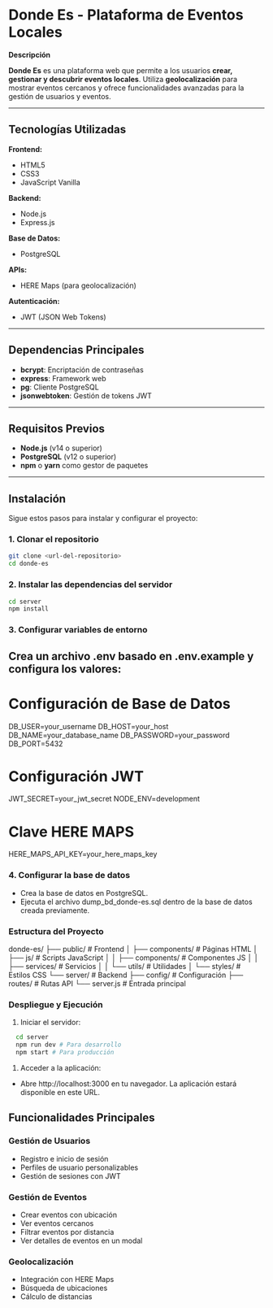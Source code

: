 # **Donde Es** - Plataforma de Eventos Locales

**Descripción**

**Donde Es** es una plataforma web que permite a los usuarios **crear, gestionar y descubrir eventos locales**. Utiliza **geolocalización** para mostrar eventos cercanos y ofrece funcionalidades avanzadas para la gestión de usuarios y eventos.

---

## **Tecnologías Utilizadas**

**Frontend:**

- HTML5
- CSS3
- JavaScript Vanilla

**Backend:**

- Node.js
- Express.js

**Base de Datos:**

- PostgreSQL

**APIs:**

- HERE Maps (para geolocalización)

**Autenticación:**

- JWT (JSON Web Tokens)

---

## **Dependencias Principales**

- **bcrypt**: Encriptación de contraseñas
- **express**: Framework web
- **pg**: Cliente PostgreSQL
- **jsonwebtoken**: Gestión de tokens JWT

---

## **Requisitos Previos**

- **Node.js** (v14 o superior)
- **PostgreSQL** (v12 o superior)
- **npm** o **yarn** como gestor de paquetes

---

## **Instalación**

Sigue estos pasos para instalar y configurar el proyecto:

### 1. Clonar el repositorio

```bash
git clone <url-del-repositorio>
cd donde-es
```

### 2. Instalar las dependencias del servidor

```bash
cd server
npm install
```

### 3. Configurar variables de entorno

## Crea un archivo .env basado en .env.example y configura los valores:

# Configuración de Base de Datos

DB_USER=your_username
DB_HOST=your_host
DB_NAME=your_database_name
DB_PASSWORD=your_password
DB_PORT=5432

# Configuración JWT

JWT_SECRET=your_jwt_secret
NODE_ENV=development

# Clave HERE MAPS

HERE_MAPS_API_KEY=your_here_maps_key

### 4. Configurar la base de datos

- Crea la base de datos en PostgreSQL.
- Ejecuta el archivo dump_bd_donde-es.sql dentro de la base de datos creada previamente.

### Estructura del Proyecto

donde-es/
├── public/ # Frontend
│ ├── components/ # Páginas HTML
│ ├── js/ # Scripts JavaScript
│ │ ├── components/ # Componentes JS
│ │ ├── services/ # Servicios
│ │ └── utils/ # Utilidades
│ └── styles/ # Estilos CSS
└── server/ # Backend
├── config/ # Configuración
├── routes/ # Rutas API
└── server.js # Entrada principal

### Despliegue y Ejecución

1. Iniciar el servidor:

```bash
  cd server
  npm run dev # Para desarrollo
  npm start # Para producción
```

1. Acceder a la aplicación:

- Abre http://localhost:3000 en tu navegador. La aplicación estará disponible en este URL.

## **Funcionalidades Principales**

### **Gestión de Usuarios**

- Registro e inicio de sesión
- Perfiles de usuario personalizables
- Gestión de sesiones con JWT

### **Gestión de Eventos**

- Crear eventos con ubicación
- Ver eventos cercanos
- Filtrar eventos por distancia
- Ver detalles de eventos en un modal

### **Geolocalización**

- Integración con HERE Maps
- Búsqueda de ubicaciones
- Cálculo de distancias
